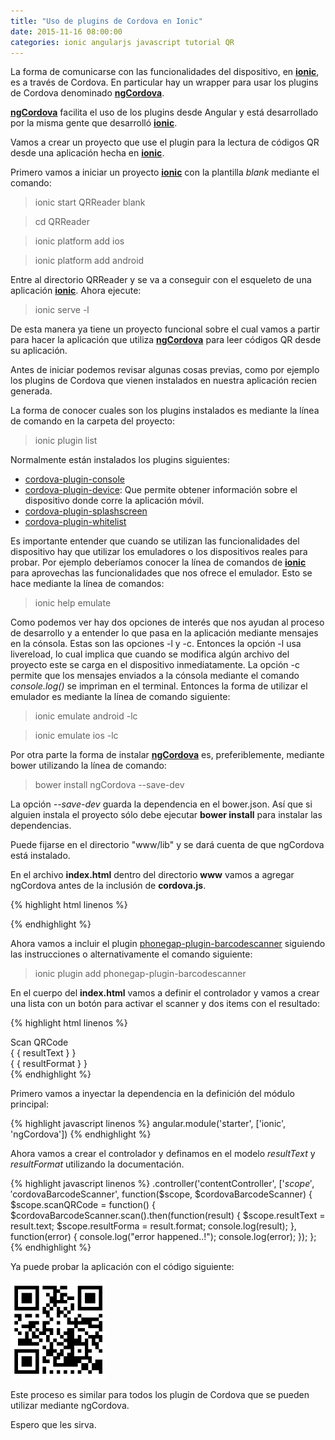 ```yaml
---
title: "Uso de plugins de Cordova en Ionic"
date: 2015-11-16 08:00:00
categories: ionic angularjs javascript tutorial QR
---
```

La forma de comunicarse con las funcionalidades del dispositivo, en [__ionic__][1], es a través de Cordova. En particular hay un wrapper para usar los plugins de Cordova denominado [__ngCordova__][2].

[__ngCordova__][2] facilita el uso de los plugins desde Angular y está desarrollado por la misma gente que desarrolló [__ionic__][1].

Vamos a crear un proyecto que use el plugin para la lectura de códigos QR desde una aplicación hecha en [__ionic__][1].

Primero vamos a iniciar un proyecto [__ionic__][1] con la plantilla *blank* mediante el comando:

  > ionic start QRReader blank

  > cd QRReader

  > ionic platform add ios 

  > ionic platform add android

Entre al directorio QRReader y se va a conseguir con el esqueleto de una aplicación [__ionic__][1]. Ahora ejecute:

  > ionic serve -l

De esta manera ya tiene un proyecto funcional sobre el cual vamos a partir para hacer la aplicación que utiliza [__ngCordova__][2] para leer códigos QR desde su aplicación.

Antes de iniciar podemos revisar algunas cosas previas, como por ejemplo los plugins de Cordova que vienen instalados en nuestra aplicación recien generada.

La forma de conocer cuales son los plugins instalados es mediante la línea de comando en la carpeta del proyecto:

  > ionic plugin list

Normalmente están instalados los plugins siguientes:

- [cordova-plugin-console][3]
- [cordova-plugin-device][4]: Que permite obtener información sobre el dispositivo donde corre la aplicación móvil.
- [cordova-plugin-splashscreen][5]
- [cordova-plugin-whitelist][6]

Es importante entender que cuando se utilizan las funcionalidades del dispositivo hay que utilizar los emuladores o los dispositivos reales para probar. Por ejemplo deberíamos conocer la línea de comandos de [__ionic__][1] para aprovechas las funcionalidades que nos ofrece el emulador. Esto se hace mediante la línea de comandos:

  > ionic help emulate

Como podemos ver hay dos opciones de interés que nos ayudan al proceso de desarrollo y a entender lo que pasa en la aplicación mediante mensajes en la cónsola. Estas son las opciones -l y -c. Entonces la opción -l usa livereload, lo cual implica que cuando se modifica algún archivo del proyecto este se carga en el dispositivo inmediatamente. La opción -c permite que los mensajes enviados a la cónsola mediante el comando *console.log()* se impriman en el terminal. Entonces la forma de utilizar el emulador es mediante la línea de comando siguiente:

  > ionic emulate android -lc

  > ionic emulate ios -lc

Por otra parte la forma de instalar [__ngCordova__][2] es, preferiblemente, mediante bower utilizando la línea de comando:

  > bower install ngCordova --save-dev

La opción *--save-dev* guarda la dependencia en el bower.json. Así que si alguien instala el proyecto sólo debe ejecutar __bower install__ para instalar las dependencias.

Puede fijarse en el directorio "www/lib" y se dará cuenta de que ngCordova está instalado.

En el archivo __index.html__ dentro del directorio __www__ vamos a agregar ngCordova antes de la inclusión de __cordova.js__.

{% highlight html linenos %}
<script src="lib/ngCordova/dist/ng-cordova.min.js"></script>
<script src="cordova.js"></script>
{% endhighlight %}

Ahora vamos a incluir el plugin [phonegap-plugin-barcodescanner][7] siguiendo las instrucciones o alternativamente el comando siguiente:

  > ionic plugin add phonegap-plugin-barcodescanner

En el cuerpo del __index.html__ vamos a definir el controlador y vamos a crear una lista con un botón para activar el scanner y dos items con el resultado:

{% highlight html linenos %}
<ion-content ng-controller="contentController">
  <div class="list">
    <div class="item" ng-click="scanQRCode()">
      Scan QRCode
    </div>
    <div class="item">
      { { resultText } }
    </div>
    <div class="item">
      { { resultFormat } }
    </div>
  </div>
</ion-content>
{% endhighlight %}

Primero vamos a inyectar la dependencia en la definición del módulo principal:

{% highlight javascript linenos %}
angular.module('starter', ['ionic', 'ngCordova'])
{% endhighlight %}

Ahora vamos a crear el controlador y definamos en el modelo *resultText* y *resultFormat* utilizando la documentación.

{% highlight javascript linenos %}
.controller('contentController', ['$scope','$cordovaBarcodeScanner', function($scope, $cordovaBarcodeScanner) {
  $scope.scanQRCode = function()  {
    $cordovaBarcodeScanner.scan().then(function(result) {
      $scope.resultText = result.text;
      $scope.resultForma = result.format;
      console.log(result);
    }, function(error) {
      console.log("error happened..!");
      console.log(error);
    });
  };
{% endhighlight %}

Ya puede probar la aplicación con el código siguiente:

<img src="/assets/img/qrcode.png">

Este proceso es similar para todos los plugin de Cordova que se pueden utilizar mediante ngCordova.

Espero que les sirva.

[1]: http://ionicframework.com/ "ionic Framework"
[2]: http://ngcordova.com/ "ngCordova"
[3]: https://github.com/apache/cordova-plugin-console "cordova-plugin-console"
[4]: http://ngcordova.com/docs/plugins/device/ "cordova-plugin-device"
[5]: http://ngcordova.com/docs/plugins/splashscreen/ "cordova-plugin-splashscreen"
[6]: https://www.npmjs.com/package/cordova-plugin-whitelist "cordova-plugin-whitelist"
[7]: https://github.com/phonegap/phonegap-plugin-barcodescanner "phonegap-plugin-barcodescanner"
[8]: https://cordova.apache.org/plugins/ "listado de plugins"